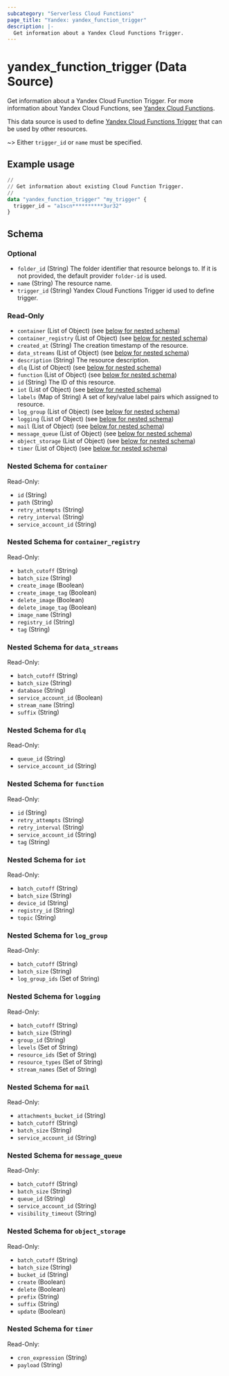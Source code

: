 ```yaml
---
subcategory: "Serverless Cloud Functions"
page_title: "Yandex: yandex_function_trigger"
description: |-
  Get information about a Yandex Cloud Functions Trigger.
---
```


# yandex_function_trigger (Data Source)

Get information about a Yandex Cloud Function Trigger. For more information about Yandex Cloud Functions, see [Yandex Cloud Functions](https://yandex.cloud/docs/functions/).

This data source is used to define [Yandex Cloud Functions Trigger](https://yandex.cloud/docs/functions/concepts/trigger) that can be used by other resources.

~> Either `trigger_id` or `name` must be specified.

## Example usage

```terraform
//
// Get information about existing Cloud Function Trigger.
//
data "yandex_function_trigger" "my_trigger" {
  trigger_id = "a1scn**********3ur32"
}
```

<!-- schema generated by tfplugindocs -->
## Schema

### Optional

- `folder_id` (String) The folder identifier that resource belongs to. If it is not provided, the default provider `folder-id` is used.
- `name` (String) The resource name.
- `trigger_id` (String) Yandex Cloud Functions Trigger id used to define trigger.

### Read-Only

- `container` (List of Object) (see [below for nested schema](#nestedatt--container))
- `container_registry` (List of Object) (see [below for nested schema](#nestedatt--container_registry))
- `created_at` (String) The creation timestamp of the resource.
- `data_streams` (List of Object) (see [below for nested schema](#nestedatt--data_streams))
- `description` (String) The resource description.
- `dlq` (List of Object) (see [below for nested schema](#nestedatt--dlq))
- `function` (List of Object) (see [below for nested schema](#nestedatt--function))
- `id` (String) The ID of this resource.
- `iot` (List of Object) (see [below for nested schema](#nestedatt--iot))
- `labels` (Map of String) A set of key/value label pairs which assigned to resource.
- `log_group` (List of Object) (see [below for nested schema](#nestedatt--log_group))
- `logging` (List of Object) (see [below for nested schema](#nestedatt--logging))
- `mail` (List of Object) (see [below for nested schema](#nestedatt--mail))
- `message_queue` (List of Object) (see [below for nested schema](#nestedatt--message_queue))
- `object_storage` (List of Object) (see [below for nested schema](#nestedatt--object_storage))
- `timer` (List of Object) (see [below for nested schema](#nestedatt--timer))

<a id="nestedatt--container"></a>
### Nested Schema for `container`

Read-Only:

- `id` (String)
- `path` (String)
- `retry_attempts` (String)
- `retry_interval` (String)
- `service_account_id` (String)


<a id="nestedatt--container_registry"></a>
### Nested Schema for `container_registry`

Read-Only:

- `batch_cutoff` (String)
- `batch_size` (String)
- `create_image` (Boolean)
- `create_image_tag` (Boolean)
- `delete_image` (Boolean)
- `delete_image_tag` (Boolean)
- `image_name` (String)
- `registry_id` (String)
- `tag` (String)


<a id="nestedatt--data_streams"></a>
### Nested Schema for `data_streams`

Read-Only:

- `batch_cutoff` (String)
- `batch_size` (String)
- `database` (String)
- `service_account_id` (Boolean)
- `stream_name` (String)
- `suffix` (String)


<a id="nestedatt--dlq"></a>
### Nested Schema for `dlq`

Read-Only:

- `queue_id` (String)
- `service_account_id` (String)


<a id="nestedatt--function"></a>
### Nested Schema for `function`

Read-Only:

- `id` (String)
- `retry_attempts` (String)
- `retry_interval` (String)
- `service_account_id` (String)
- `tag` (String)


<a id="nestedatt--iot"></a>
### Nested Schema for `iot`

Read-Only:

- `batch_cutoff` (String)
- `batch_size` (String)
- `device_id` (String)
- `registry_id` (String)
- `topic` (String)


<a id="nestedatt--log_group"></a>
### Nested Schema for `log_group`

Read-Only:

- `batch_cutoff` (String)
- `batch_size` (String)
- `log_group_ids` (Set of String)


<a id="nestedatt--logging"></a>
### Nested Schema for `logging`

Read-Only:

- `batch_cutoff` (String)
- `batch_size` (String)
- `group_id` (String)
- `levels` (Set of String)
- `resource_ids` (Set of String)
- `resource_types` (Set of String)
- `stream_names` (Set of String)


<a id="nestedatt--mail"></a>
### Nested Schema for `mail`

Read-Only:

- `attachments_bucket_id` (String)
- `batch_cutoff` (String)
- `batch_size` (String)
- `service_account_id` (String)


<a id="nestedatt--message_queue"></a>
### Nested Schema for `message_queue`

Read-Only:

- `batch_cutoff` (String)
- `batch_size` (String)
- `queue_id` (String)
- `service_account_id` (String)
- `visibility_timeout` (String)


<a id="nestedatt--object_storage"></a>
### Nested Schema for `object_storage`

Read-Only:

- `batch_cutoff` (String)
- `batch_size` (String)
- `bucket_id` (String)
- `create` (Boolean)
- `delete` (Boolean)
- `prefix` (String)
- `suffix` (String)
- `update` (Boolean)


<a id="nestedatt--timer"></a>
### Nested Schema for `timer`

Read-Only:

- `cron_expression` (String)
- `payload` (String)

